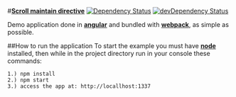 #[**Scroll maintain directive**](https://dreiv.github.io/ng-scroll-maintain/)
[![Dependency Status](https://david-dm.org/dreiv/ng-webpack.svg)](https://david-dm.org/dreiv/ng-scroll-maintain)
[![devDependency Status](https://david-dm.org/dreiv/ng-webpack/dev-status.svg)](https://david-dm.org/dreiv/ng-scroll-maintain?type=dev)

Demo application done in  [**angular**](https://angular.io/) and bundled with  [**webpack**](https://webpack.github.io/), as simple as possible.

##How to run the application
To start the example you must have [**node**](https://nodejs.org/en/download/) installed, then while in the project directory run in your console these commands:

    1.) npm install
    2.) npm start
    3.) access the app at: http://locallhost:1337

